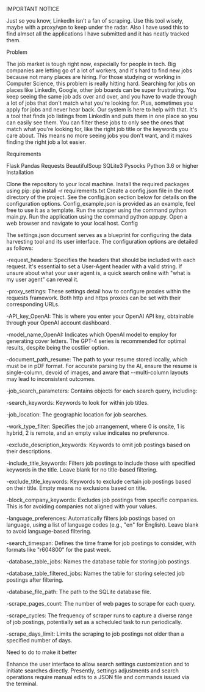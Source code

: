 IMPORTANT NOTICE

Just so you know, LinkedIn isn’t a fan of scraping. Use this tool wisely, maybe with a proxy/vpn to keep under the radar. Also I have used this to find almsot all the applications I have submitted and it has neatly tracked them.

Problem

The job market is tough right now, especially for people in tech. Big companies are letting go of a lot of workers, and it's hard to find new jobs because not many places are hiring. For those studying or working in Computer Science, this problem is really hitting hard. Searching for jobs on places like LinkedIn, Google, other job boards can be super frustrating. You keep seeing the same job ads over and over, and you have to wade through a lot of jobs that don't match what you're looking for. Plus, sometimes you apply for jobs and never hear back. Our system is here to help with that. It's a tool that finds job listings from LinkedIn and puts them in one place so you can easily see them. You can filter these jobs to only see the ones that match what you're looking for, like the right job title or the keywords you care about. This means no more seeing jobs you don't want, and it makes finding the right job a lot easier.

Requirements

Flask
Pandas
Requests
BeautifulSoup
SQLite3
Pysocks
Python 3.6 or higher
Installation

Clone the repository to your local machine.
Install the required packages using pip: pip install -r requirements.txt
Create a config.json file in the root directory of the project. See the config.json section below for details on the configuration options. Config_example.json is provided as an example, feel free to use it as a template.
Run the scraper using the command python main.py.
Run the application using the command python app.py.
Open a web browser and navigate to your local host.
Config

The settings.json document serves as a blueprint for configuring the data harvesting tool and its user interface. The configuration options are detailed as follows:

-request_headers: Specifies the headers that should be included with each request. It's essential to set a User-Agent header with a valid string. If unsure about what your user agent is, a quick search online with "what is my user agent" can reveal it.

-proxy_settings: These settings detail how to configure proxies within the requests framework. Both http and https proxies can be set with their corresponding URLs.

-API_key_OpenAI: This is where you enter your OpenAI API key, obtainable through your OpenAI account dashboard.

-model_name_OpenAI: Indicates which OpenAI model to employ for generating cover letters. The GPT-4 series is recommended for optimal results, despite being the costlier option.

-document_path_resume: The path to your resume stored locally, which must be in pDF format. For accurate parsing by the AI, ensure the resume is single-column, devoid of images, and aware that --multi-column layouts may lead to inconsistent outcomes.

-job_search_parameters: Contains objects for each search query, including:

-search_keywords: Keywords to look for within job titles.

-job_location: The geographic location for job searches.

-work_type_filter: Specifies the job arrangement, where 0 is onsite, 1 is hybrid, 2 is remote, and an empty value indicates no preference.

-exclude_description_keywords: Keywords to omit job postings based on their descriptions.

-include_title_keywords: Filters job postings to include those with specified keywords in the title. Leave blank for no title-based filtering.

-exclude_title_keywords: Keywords to exclude certain job postings based on their title. Empty means no exclusions based on title.

-block_company_keywords: Excludes job postings from specific companies. This is for avoiding companies not aligned with your values.

-language_preferences: Automatically filters job postings based on language, using a list of language codes (e.g., "en" for English). Leave blank to avoid language-based filtering.

-search_timespan: Defines the time frame for job postings to consider, with formats like "r604800" for the past week.

-database_table_jobs: Names the database table for storing job postings.

-database_table_filtered_jobs: Names the table for storing selected job postings after filtering.

-database_file_path: The path to the SQLite database file.

-scrape_pages_count: The number of web pages to scrape for each query.

-scrape_cycles: The frequency of scraper runs to capture a diverse range of job postings, potentially set as a scheduled task to run periodically.

-scrape_days_limit: Limits the scraping to job postings not older than a specified number of days.

Need to do to make it better

Enhance the user interface to allow search settings customization and to initiate searches directly. Presently, settings adjustments and search operations require manual edits to a JSON file and commands issued via the terminal.
